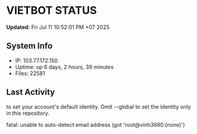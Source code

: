 # VIETBOT STATUS
**Updated**: Fri Jul 11 10:52:01 PM +07 2025

## System Info
- IP: 103.77.172.150
- Uptime: up 6 days, 2 hours, 39 minutes
- Files: 22581

## Last Activity

to set your account's default identity.
Omit --global to set the identity only in this repository.

fatal: unable to auto-detect email address (got 'root@vinh3690.(none)')
